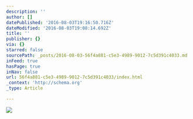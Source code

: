 ```yaml
---
description: ''
author: []
datePublished: '2016-08-03T19:16:50.716Z'
dateModified: '2016-08-03T19:08:14.692Z'
title: ''
publisher: {}
via: {}
starred: false
sourcePath: _posts/2016-08-03-56f4a881-c5e3-4989-9012-7c5d391c4033.md
inFeed: true
hasPage: true
inNav: false
url: 56f4a881-c5e3-4989-9012-7c5d391c4033/index.html
_context: 'http://schema.org'
_type: Article

---
```

![](https://the-grid-user-content.s3-us-west-2.amazonaws.com/4c8c21e3-58f5-460a-a367-18a5e72fb88d.png)